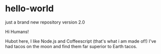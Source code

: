 # hello-world
just a brand new repository version 2.0

Hi Humans!

Hubot here, I like Node.js and Coffeescript (that's what i am made of!)
I've had tacos on the moon and find them far superior to Earth tacos.
